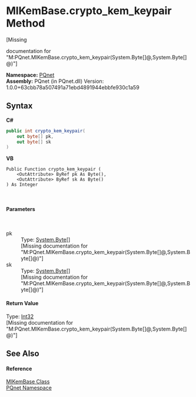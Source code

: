 # MlKemBase.crypto_kem_keypair Method 
 

\[Missing <summary> documentation for "M:PQnet.MlKemBase.crypto_kem_keypair(System.Byte[]@,System.Byte[]@)"\]

**Namespace:**&nbsp;<a href="fc4f881f-e121-9cf0-ed49-65bf6b5a005d">PQnet</a><br />**Assembly:**&nbsp;PQnet (in PQnet.dll) Version: 1.0.0+63cbb78a507491a71ebd4891944ebbfe930c1a59

## Syntax

**C#**<br />
``` C#
public int crypto_kem_keypair(
	out byte[] pk,
	out byte[] sk
)
```

**VB**<br />
``` VB
Public Function crypto_kem_keypair ( 
	<OutAttribute> ByRef pk As Byte(),
	<OutAttribute> ByRef sk As Byte()
) As Integer
```

<br />

#### Parameters
&nbsp;<dl><dt>pk</dt><dd>Type: <a href="https://docs.microsoft.com/dotnet/api/system.byte" target="_blank" rel="noopener noreferrer">System.Byte</a>[]<br />\[Missing <param name="pk"/> documentation for "M:PQnet.MlKemBase.crypto_kem_keypair(System.Byte[]@,System.Byte[]@)"\]</dd><dt>sk</dt><dd>Type: <a href="https://docs.microsoft.com/dotnet/api/system.byte" target="_blank" rel="noopener noreferrer">System.Byte</a>[]<br />\[Missing <param name="sk"/> documentation for "M:PQnet.MlKemBase.crypto_kem_keypair(System.Byte[]@,System.Byte[]@)"\]</dd></dl>

#### Return Value
Type: <a href="https://docs.microsoft.com/dotnet/api/system.int32" target="_blank" rel="noopener noreferrer">Int32</a><br />\[Missing <returns> documentation for "M:PQnet.MlKemBase.crypto_kem_keypair(System.Byte[]@,System.Byte[]@)"\]

## See Also


#### Reference
<a href="048f1bfa-554d-653d-117e-4772fbe7d244">MlKemBase Class</a><br /><a href="fc4f881f-e121-9cf0-ed49-65bf6b5a005d">PQnet Namespace</a><br />